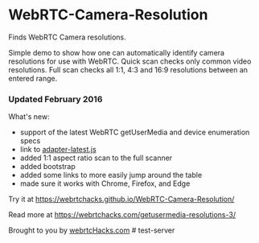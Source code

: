 WebRTC-Camera-Resolution
========================

Finds WebRTC Camera resolutions.

Simple demo to show how one can automatically identify camera resolutions for use with WebRTC.
Quick scan checks only common video resolutions.
Full scan checks all 1:1, 4:3 and 16:9 resolutions between an entered range.

### Updated February 2016

What's new:
* support of the latest WebRTC getUserMedia and device enumeration specs
* link to [adapter-latest.js](https://webrtc.github.io/adapter/adapter-latest.js)
* added 1:1 aspect ratio scan to the full scanner
* added bootstrap
* added some links to more easily jump around the table
* made sure it works with Chrome, Firefox, and Edge
 
Try it at https://webrtchacks.github.io/WebRTC-Camera-Resolution/

Read more at https://webrtchacks.com/getusermedia-resolutions-3/
 
Brought to you by [webrtcHacks.com](http://webrtchacks.com)
#   t e s t - s e r v e r  
 